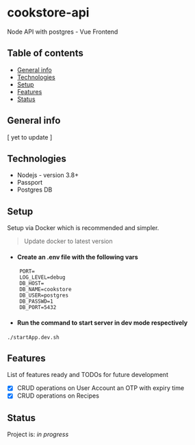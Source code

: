 # cookstore-api
Node API with postgres - Vue Frontend

## Table of contents

- [General info](#general-info)
- [Technologies](#technologies)
- [Setup](#setup)
- [Features](#features)
- [Status](#status)

## General info

[ yet to update ]

## Technologies

- Nodejs - version 3.8+
- Passport
- Postgres DB 

## Setup

Setup via Docker which is recommended and simpler.
> Update docker to latest version

- #### Create an .env file with the following vars
``` 
    PORT=
    LOG_LEVEL=debug
    DB_HOST=
    DB_NAME=cookstore
    DB_USER=postgres
    DB_PASSWD=1
    DB_PORT=5432
```
- #### Run the command to start server in dev mode respectively

```
./startApp.dev.sh
```


## Features

List of features ready and TODOs for future development

- [x] CRUD operations on User Account an OTP with expiry time
- [x] CRUD operations on Recipes

## Status

Project is: _in progress_
